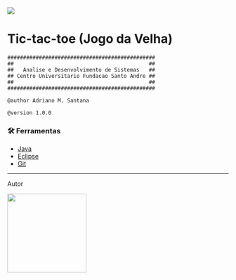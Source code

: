 <img src="https://img.shields.io/static/v1?label=Status&message=concluido&color=7159c1&style=for-the-badge&logo=ghost"/>
  
# Tic-tac-toe (Jogo da Velha)

<!--ts-->
  ```
  ###############################################  
  ##                                           ##  
  ##   Analise e Desenvolvimento de Sistemas   ##
  ## Centro Universitario Fundacao Santo Andre ##
  ##                                           ##
  ###############################################
  
  @author Adriano M. Santana
  
  @version 1.0.0
  ```
<!--te-->

### 🛠 Ferramentas

- [Java](https://openjdk.java.net/projects/jdk8/)
- [Eclipse](https://www.eclipse.org/downloads/)
- [Git](https://git-scm.com/download/win)

<hr>
<p>Autor</p>
<kbd>
  <a href="https://www.linkedin.com/in/adrianomacedosantana">  
    <img src="https://user-images.githubusercontent.com/25441376/94390408-ef4c3280-0128-11eb-9316-c5772418c46d.png" width="180">  
  </a>
</kbd>
